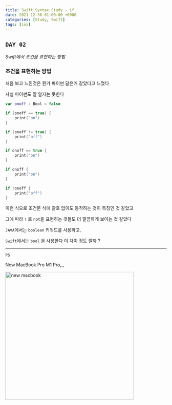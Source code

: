 ```yaml
---
title: Swift Syntax Study - if
date: 2021-12-30 01:00:00 +0900
categories: [Study, Swift]
tags: [ios]
---
```


## `DAY 02`
*Swift에서 조건을 표현하는 방법*

### 조건을 표현하는 방법

처음 보고 느낀것은 뭔가 파이썬 닮은거 같았다고 느꼈다

사실 파이썬도 잘 알지는 못한다



```swift
var onoff : Bool = false

if (onoff == true) {
    print("on")
}

if (onoff != true) {
    print("off")
}

if onoff == true {
    print("on")
}

if onoff {
    print("on")
}

if !onoff {
    print("off")
}
```

이런 식으로 조건문 식에 괄호 없이도 동작하는 것이 특징인 것 같았고

그에 따라 `!` 로 `not`을 표현하는 것들도 더 깔끔하게 보이는 것 같았다

`JAVA`에서는  `boolean` 키워드를 사용하고,

`Swift`에서는 `bool` 을 사용한다 이 차이 정도 랄까 ?

---

`PS`

New MacBook Pro M1 Pro,,,

<img src = "https://raw.githubusercontent.com/xpexpe/xpexpe.github.io/master/_posts/_img/swift-02/02.png" width = "400px" title = "new macbook">